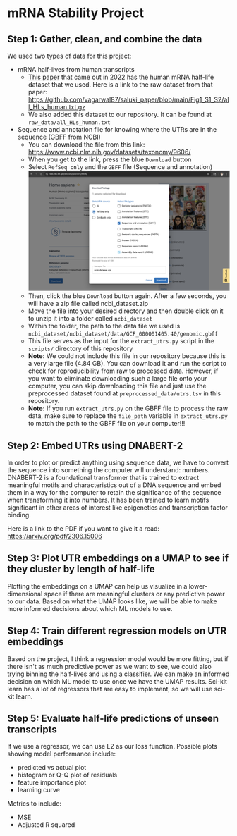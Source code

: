 # mRNA Stability Project

## Step 1: Gather, clean, and combine the data

We used two types of data for this project:
 - mRNA half-lives from human transcripts
    - [This paper](https://genomebiology.biomedcentral.com/articles/10.1186/s13059-022-02811-x#availability-of-data-and-materials) that came out in 2022 has the human mRNA half-life dataset that we used. Here is a link to the raw dataset from that paper: https://github.com/vagarwal87/saluki_paper/blob/main/Fig1_S1_S2/all_HLs_human.txt.gz   
    - We also added this dataset to our repository. It can be found at `raw_data/all_HLs_human.txt`
 - Sequence and annotation file for knowing where the UTRs are in the sequence (GBFF from NCBI)
    - You can download the file from this link: https://www.ncbi.nlm.nih.gov/datasets/taxonomy/9606/ 
    - When you get to the link, press the blue `Download` button
    - Select `RefSeq only` and the `GBFF` file (Sequence and annotation)
    ![NCBI File Download Guide Screenshot](ncbi_file_download_instructions.png "NCBI File Download Configuration")
    - Then, click the blue `Download` button again. After a few seconds, you will have a zip file called ncbi_dataset.zip
    - Move the file into your desired directory and then double click on it to unzip it into a folder called `ncbi_dataset`
    - Within the folder, the path to the data file we used is `ncbi_dataset/ncbi_dataset/data/GCF_000001405.40/genomic.gbff`
    - This file serves as the input for the `extract_utrs.py` script in the `scripts/` directory of this repository
    - **Note:** We could not include this file in our repository because this is a very large file (4.84 GB). You can download it and run the script to check for reproducibility from raw to processed data. However, if you want to eliminate downloading such a large file onto your computer, you can skip downloading this file and just use the preprocessed dataset found at `preprocessed_data/utrs.tsv` in this repository.
    - **Note:** If you run `extract_utrs.py` on the GBFF file to process the raw data, make sure to replace the `file_path` variable in `extract_utrs.py` to match the path to the GBFF file on your computer!!!


## Step 2: Embed UTRs using DNABERT-2

In order to plot or predict anything using sequence data, we have to convert the sequence into something the computer will understand: numbers. DNABERT-2 is a foundational transformer that is trained to extract meaningful motifs and characteristics out of a DNA sequence and embed them in a way for the computer to retain the significance of the sequence when transforming it into numbers. It has been trained to learn motifs significant in other areas of interest like epigenetics and transcription factor binding.

Here is a link to the PDF if you want to give it a read: https://arxiv.org/pdf/2306.15006

## Step 3: Plot UTR embeddings on a UMAP to see if they cluster by length of half-life

Plotting the embeddings on a UMAP can help us visualize in a lower-dimensional space if there are meaningful clusters or any predictive power to our data. Based on what the UMAP looks like, we will be able to make more informed decisions about which ML models to use.

## Step 4: Train different regression models on UTR embeddings

Based on the project, I think a regression model would be more fitting, but if there isn't as much predictive power as we want to see, we could also trying binning the half-lives and using a classifier. We can make an informed decision on which ML model to use once we have the UMAP results. Sci-kit learn has a lot of regressors that are easy to implement, so we will use sci-kit learn.

## Step 5: Evaluate half-life predictions of unseen transcripts

If we use a regressor, we can use L2 as our loss function. Possible plots showing model performance include:
- predicted vs actual plot
- histogram or Q-Q plot of residuals
- feature importance plot
- learning curve

Metrics to include:
- MSE
- Adjusted R squared